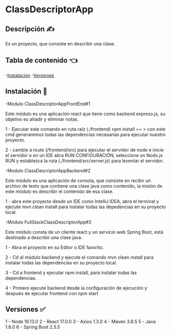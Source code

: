 # ClassDescriptorApp

## Descripción ✍️ 

Es un proyecto, que consiste en describir una clase.

## Tabla de contenido  👈 

-[Instalación](#installation)
-[Versiones](#versiones)


## Instalación  🔧 

-Modulo ClassDescriptorAppFrontEnd#1

Este módulo es una aplicación react que tiene como backend expreso.js, su objetivo es añadir y eliminar notas.

1 - Ejecutar este comando en ruta raíz (./frontend) npm install == > con este cmd generaremos todas las dependencias necesarias para ejecutar nuestro proyecto.

2 - cambie a route (/frontend/src) para ejecutar el servidor de node e inicie el servidor o en un IDE abra RUN CONFIGURACIÓN, seleccione un Nodo.js RUN y establezca la ruta (./frontend/src/server.js) para leventar el servidor.


-Modulo ClassDescriptorAppBackend#2

Este módulo es una aplicación de consola, que consiste en recibir un archivo de texto que contiene una clase java como contenido, la misión de este módulo es describir el contenido de esa clase.

1 - abra este proyecto desde un IDE como IntelliJ IDEA, abra el terminal y ejecute mvn clean install para instalar todas las depedencias en su proyecto local.


-Módulo FullStackClassDescriptorApp#3

Este módulo consta de un cliente react y un servicio web Spring Boot, está destinado a describir una clase java.

1 - Abra el proyecto en su Editor o IDE favorito.

2 - Cd al módulo backend y ejecute el comando mvn clean install para instalar todas las dependencias en su proyecto local.

3 - Cd a frontend y ejecutar npm install, para instalar todas las dependencias.

4 - Primero ejecute backend desde la configuración de ejecución y después de ejecutar frontend con npm start

## Versiones ✅ 

1 - Node 16.13.0
2 - React 17.0.0
3 - Axios 1.3.0
4 - Maven 3.8.5
5 - Java 1.8.0
6 - Spring Boot 2.5.5


